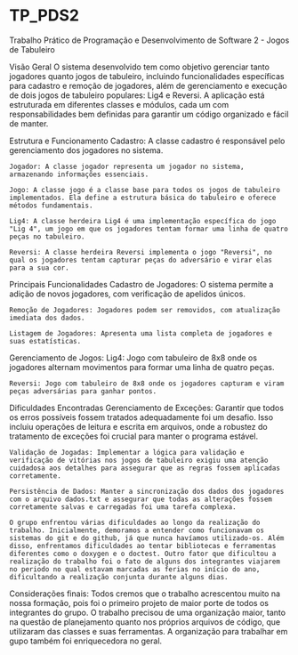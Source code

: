 # TP_PDS2
Trabalho Prático de Programação e Desenvolvimento de Software 2 - Jogos de Tabuleiro

Visão Geral
    O sistema desenvolvido tem como objetivo gerenciar tanto jogadores quanto jogos de tabuleiro, incluindo funcionalidades específicas para cadastro e remoção de jogadores, além de gerenciamento e execução de dois jogos de tabuleiro populares: Lig4 e Reversi. A aplicação está estruturada em diferentes classes e módulos, cada um com responsabilidades bem definidas para garantir um código organizado e fácil de manter.

Estrutura e Funcionamento
    Cadastro: A classe cadastro é responsável pelo gerenciamento dos jogadores no sistema.

    Jogador: A classe jogador representa um jogador no sistema, armazenando informações essenciais.

    Jogo: A classe jogo é a classe base para todos os jogos de tabuleiro implementados. Ela define a estrutura básica do tabuleiro e oferece métodos fundamentais.

    Lig4: A classe herdeira Lig4 é uma implementação específica do jogo "Lig 4", um jogo em que os jogadores tentam formar uma linha de quatro peças no tabuleiro.

    Reversi: A classe herdeira Reversi implementa o jogo "Reversi", no qual os jogadores tentam capturar peças do adversário e virar elas para a sua cor.

Principais Funcionalidades
    Cadastro de Jogadores: O sistema permite a adição de novos jogadores, com verificação de apelidos únicos.

    Remoção de Jogadores: Jogadores podem ser removidos, com atualização imediata dos dados.

    Listagem de Jogadores: Apresenta uma lista completa de jogadores e suas estatísticas.

Gerenciamento de Jogos:
    Lig4: Jogo com tabuleiro de 8x8 onde os jogadores alternam movimentos para formar uma linha de quatro peças.

    Reversi: Jogo com tabuleiro de 8x8 onde os jogadores capturam e viram peças adversárias para ganhar pontos.

Dificuldades Encontradas
    Gerenciamento de Exceções: Garantir que todos os erros possíveis fossem tratados adequadamente foi um desafio. Isso incluiu operações de leitura e escrita em arquivos, onde a robustez do tratamento de exceções foi crucial para manter o programa estável.

    Validação de Jogadas: Implementar a lógica para validação e verificação de vitórias nos jogos de tabuleiro exigiu uma atenção cuidadosa aos detalhes para assegurar que as regras fossem aplicadas corretamente.

    Persistência de Dados: Manter a sincronização dos dados dos jogadores com o arquivo dados.txt e assegurar que todas as alterações fossem corretamente salvas e carregadas foi uma tarefa complexa.

    O grupo enfrentou várias dificuldades ao longo da realização do trabalho. Inicialmente, demoramos a entender como funcionavam os sistemas do git e do github, já que nunca havíamos utilizado-os. Além disso, enfrentamos dificuldades ao tentar bibliotecas e ferramentas diferentes como o doxygen e o doctest. Outro fator que dificultou a realização do trabalho foi o fato de alguns dos integrantes viajarem no periodo no qual estavam marcadas as ferias no início do ano, dificultando a realização conjunta durante alguns dias. 


Considerações finais:
    Todos cremos que o trabalho acrescentou muito na nossa formação, pois foi o primeiro projeto de maior porte de todos os integrantes do grupo. O trabalho precisou de uma organização maior, tanto na questão de planejamento quanto nos próprios arquivos de código, que utilizaram das classes e suas ferramentas. A organização para trabalhar em gupo também foi enriquecedora no geral. 
   

